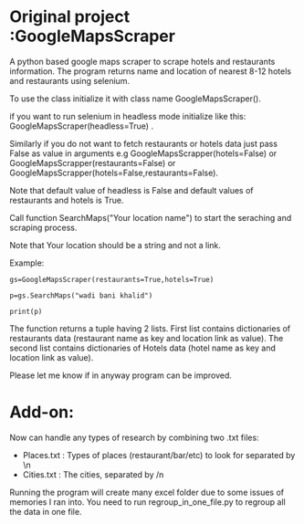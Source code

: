 # Original project :GoogleMapsScraper
A python based google maps scraper to scrape hotels and restaurants information. The program returns name and location of  nearest 8-12 hotels and restaurants using selenium.

To use the class initialize it with class name GoogleMapsScraper().

if you want to run selenium in headless mode initialize like this: GoogleMapsScraper(headless=True) .

Similarly if you do not want to fetch restaurants or hotels data just pass False as value in arguments e.g GoogleMapsScrapper(hotels=False) or GoogleMapsScrapper(restaurants=False) or GoogleMapsScrapper(hotels=False,restaurants=False).

Note that default value of headless is False and default values of restaurants and hotels is True.

Call function SearchMaps("Your location name") to start the seraching and scraping process.

Note that Your location should be a string and not a link.

Example:

    gs=GoogleMapsScraper(restaurants=True,hotels=True)

    p=gs.SearchMaps("wadi bani khalid")

    print(p)

The function returns a tuple having 2 lists. First list contains dictionaries of restaurants data (restaurant name as key and location link as value). The second list contains dictionaries of Hotels data (hotel name as key and location link as value).

Please let me know if in anyway program can be improved.
# Add-on:
Now can handle any types of research by combining two .txt files:
 - Places.txt : Types of places (restaurant/bar/etc) to look for separated by \n
 - Cities.txt : The cities, separated by /n

Running the program will create many excel folder due to some issues of memories I ran into. 
You need to run regroup_in_one_file.py to regroup all the data in one file. 